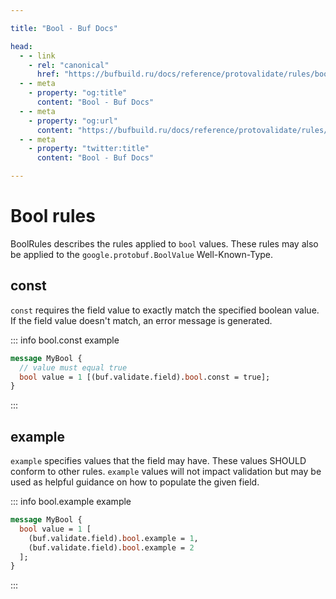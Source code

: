 ```yaml
---

title: "Bool - Buf Docs"

head:
  - - link
    - rel: "canonical"
      href: "https://bufbuild.ru/docs/reference/protovalidate/rules/bool_rules/"
  - - meta
    - property: "og:title"
      content: "Bool - Buf Docs"
  - - meta
    - property: "og:url"
      content: "https://bufbuild.ru/docs/reference/protovalidate/rules/bool_rules/"
  - - meta
    - property: "twitter:title"
      content: "Bool - Buf Docs"

---
```


# Bool rules

BoolRules describes the rules applied to `bool` values. These rules may also be applied to the `google.protobuf.BoolValue` Well-Known-Type.

## const

`const` requires the field value to exactly match the specified boolean value. If the field value doesn't match, an error message is generated.

::: info bool.const example

```proto
message MyBool {
  // value must equal true
  bool value = 1 [(buf.validate.field).bool.const = true];
}
```

:::

## example

`example` specifies values that the field may have. These values SHOULD conform to other rules. `example` values will not impact validation but may be used as helpful guidance on how to populate the given field.

::: info bool.example example

```proto
message MyBool {
  bool value = 1 [
    (buf.validate.field).bool.example = 1,
    (buf.validate.field).bool.example = 2
  ];
}
```

:::
